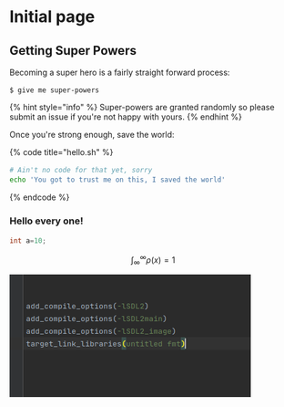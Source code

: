 # Initial page

## Getting Super Powers

Becoming a super hero is a fairly straight forward process:

```
$ give me super-powers
```

{% hint style="info" %}
 Super-powers are granted randomly so please submit an issue if you're not happy with yours.
{% endhint %}

Once you're strong enough, save the world:

{% code title="hello.sh" %}
```bash
# Ain't no code for that yet, sorry
echo 'You got to trust me on this, I saved the world'
```
{% endcode %}

### Hello every one!



```cpp
int a=10;
```

$$
\int_{\infty}^{\infty} \rho(x) = 1
$$

![this is cool!](.gitbook/assets/image%20%281%29.png)



